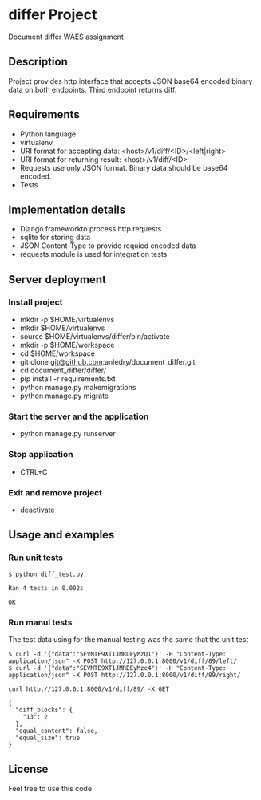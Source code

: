 # differ Project
Document differ WAES assignment

## Description
Project provides http interface that accepts JSON base64 encoded binary data on both
endpoints.
Third endpoint returns diff.
 
## Requirements
* Python language
* virtualenv
* URI format for accepting data: \<host>/v1/diff/\<ID>/\<left|right>
* URI format for returning result: \<host>/v1/diff/\<ID>
* Requests use only JSON format. Binary data should be base64 encoded.
* Tests

## Implementation details
* Django frameworkto process http requests
* sqlite for storing data
* JSON Content-Type to provide requied encoded data
* requests module is used for integration tests

## Server deployment

### Install project
* mkdir -p $HOME/virtualenvs
* mkdir $HOME/virtualenvs
* source $HOME/virtualenvs/differ/bin/activate
* mkdir -p $HOME/workspace
* cd $HOME/workspace
* git clone git@github.com:anledry/document_differ.git
* cd document_differ/differ/
* pip install -r requirements.txt
* python manage.py makemigrations
* python manage.py migrate


### Start the server and the application
* python manage.py runserver

### Stop application
* CTRL+C

### Exit and remove project
* deactivate

## Usage and examples

### Run unit tests
```
$ python diff_test.py

Ran 4 tests in 0.002s

OK

```

### Run manul tests
The test data using for the manual testing was the same that the unit test
```
$ curl -d '{"data":"SEVMTE9XT1JMRDEyMzQ1"}' -H "Content-Type: application/json" -X POST http://127.0.0.1:8000/v1/diff/89/left/
$ curl -d '{"data":"SEVMTE9XT1JMRDEyMzc4"}' -H "Content-Type: application/json" -X POST http://127.0.0.1:8000/v1/diff/89/right/

curl http://127.0.0.1:8000/v1/diff/89/ -X GET

{
  "diff_blocks": {
    "13": 2
  },
  "equal_content": false,
  "equal_size": true
}
```

## License
Feel free to use this code
